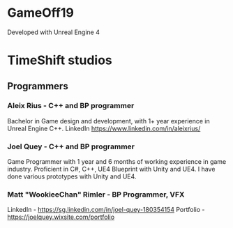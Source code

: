 # GameOff19

Developed with Unreal Engine 4

# TimeShift studios

## Programmers 

### Aleix Rius - C++ and BP programmer

Bachelor in Game design and development, with 1+ year experience in Unreal Engine C++. 
LinkedIn https://www.linkedin.com/in/aleixrius/

### Joel Quey - C++ and BP programmer

Game Programmer with 1 year and 6 months of working experience in game industry. Proficient in C#, C++, UE4 Blueprint with Unity and UE4. I have done various prototypes with Unity and UE4.

### Matt "WookieeChan" Rimler - BP Programmer, VFX

LinkedIn - https://sg.linkedin.com/in/joel-quey-180354154
Portfolio - https://joelquey.wixsite.com/portfolio
